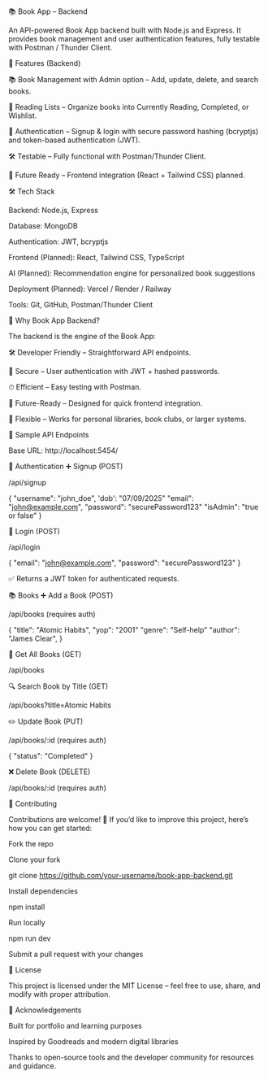 📚 Book App – Backend

An API-powered Book App backend built with Node.js and Express.
It provides book management and user authentication features, fully testable with Postman / Thunder Client.


🚀 Features (Backend)

📚 Book Management with Admin option – Add, update, delete, and search books.

📝 Reading Lists – Organize books into Currently Reading, Completed, or Wishlist.

🔐 Authentication – Signup & login with secure password hashing (bcryptjs) and token-based authentication (JWT).

🛠 Testable – Fully functional with Postman/Thunder Client.

🎨 Future Ready – Frontend integration (React + Tailwind CSS) planned.

🛠 Tech Stack

Backend: Node.js, Express

Database: MongoDB

Authentication: JWT, bcryptjs

Frontend (Planned): React, Tailwind CSS, TypeScript

AI (Planned): Recommendation engine for personalized book suggestions

Deployment (Planned): Vercel / Render / Railway

Tools: Git, GitHub, Postman/Thunder Client


🤔 Why Book App Backend?

The backend is the engine of the Book App:

🛠 Developer Friendly – Straightforward API endpoints.

🔐 Secure – User authentication with JWT + hashed passwords.

⏱ Efficient – Easy testing with Postman.

🚀 Future-Ready – Designed for quick frontend integration.

📖 Flexible – Works for personal libraries, book clubs, or larger systems.


📌 Sample API Endpoints

Base URL: http://localhost:5454/

🔐 Authentication
➕ Signup (POST)

/api/signup

{
  "username": "john_doe",
  'dob':    "07/09/2025"
  "email": "john@example.com",
  "password": "securePassword123"
  "isAdmin":  "true or false"
}

🔑 Login (POST)

/api/login

{
  "email": "john@example.com",
  "password": "securePassword123"
}


✅ Returns a JWT token for authenticated requests.

📚 Books
➕ Add a Book (POST)

/api/books (requires auth)

{
  "title": "Atomic Habits",
  "yop":   "2001"
  "genre": "Self-help"
  "author": "James Clear",
}

📖 Get All Books (GET)

/api/books

🔍 Search Book by Title (GET)

/api/books?title=Atomic Habits

✏️ Update Book (PUT)

/api/books/:id (requires auth)

{
  "status": "Completed"
}

❌ Delete Book (DELETE)

/api/books/:id (requires auth)


🤝 Contributing

Contributions are welcome! 🎉
If you’d like to improve this project, here’s how you can get started:

Fork the repo

Clone your fork

git clone https://github.com/your-username/book-app-backend.git


Install dependencies

npm install


Run locally

npm run dev


Submit a pull request with your changes


📄 License

This project is licensed under the MIT License – feel free to use, share, and modify with proper attribution.


🙌 Acknowledgements

Built for portfolio and learning purposes

Inspired by Goodreads and modern digital libraries

Thanks to open-source tools and the developer community for resources and guidance.
